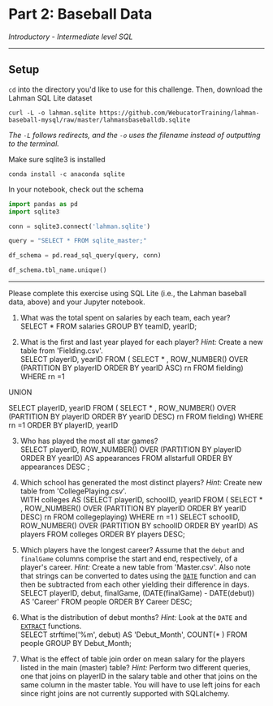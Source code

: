 # Part 2: Baseball Data

*Introductory - Intermediate level SQL*

---

## Setup

`cd` into the directory you'd like to use for this challenge. Then, download the Lahman SQL Lite dataset

```
curl -L -o lahman.sqlite https://github.com/WebucatorTraining/lahman-baseball-mysql/raw/master/lahmansbaseballdb.sqlite
```

*The `-L` follows redirects, and the `-o` uses the filename instead of outputting to the terminal.*

Make sure sqlite3 is installed

```
conda install -c anaconda sqlite
```

In your notebook, check out the schema

```python
import pandas as pd
import sqlite3

conn = sqlite3.connect('lahman.sqlite')

query = "SELECT * FROM sqlite_master;"

df_schema = pd.read_sql_query(query, conn)

df_schema.tbl_name.unique()
```

---

Please complete this exercise using SQL Lite (i.e., the Lahman baseball data, above) and your Jupyter notebook.

1. What was the total spent on salaries by each team, each year?  
SELECT * FROM salaries GROUP BY teamID, yearID;

2. What is the first and last year played for each player? *Hint:* Create a new table from 'Fielding.csv'.  
SELECT playerID, yearID
FROM (
SELECT * , ROW_NUMBER()
OVER (PARTITION BY playerID ORDER BY yearID ASC) rn
FROM fielding)
WHERE rn =1

UNION

SELECT playerID, yearID
FROM (
SELECT * , ROW_NUMBER()
OVER (PARTITION BY playerID ORDER BY yearID DESC) rn
FROM fielding)
WHERE rn =1
ORDER BY playerID, yearID

3. Who has played the most all star games?  
SELECT playerID, ROW_NUMBER() OVER (PARTITION BY playerID ORDER BY yearID) AS appearances FROM allstarfull ORDER BY appearances DESC ;

4. Which school has generated the most distinct players? *Hint:* Create new table from 'CollegePlaying.csv'.  
WITH colleges AS
(SELECT playerID, schoolID, yearID
FROM (
SELECT * , ROW_NUMBER()
OVER (PARTITION BY playerID ORDER BY yearID DESC) rn
FROM collegeplaying)
WHERE rn =1
)
SELECT schoolID,
ROW_NUMBER() OVER (PARTITION BY schoolID ORDER BY yearID) AS players
FROM colleges
ORDER BY players DESC;

5. Which players have the longest career? Assume that the `debut` and `finalGame` columns comprise the start and end, respectively, of a player's career. *Hint:* Create a new table from 'Master.csv'. Also note that strings can be converted to dates using the [`DATE`](https://wiki.postgresql.org/wiki/Working_with_Dates_and_Times_in_PostgreSQL#WORKING_with_DATETIME.2C_DATE.2C_and_INTERVAL_VALUES) function and can then be subtracted from each other yielding their difference in days.  
SELECT
playerID, debut, finalGame,
(DATE(finalGame) - DATE(debut)) AS 'Career'
FROM people
ORDER BY Career DESC;

6. What is the distribution of debut months? *Hint:* Look at the `DATE` and [`EXTRACT`](https://www.postgresql.org/docs/current/static/functions-datetime.html#FUNCTIONS-DATETIME-EXTRACT) functions.  
SELECT
strftime('%m', debut) AS 'Debut_Month',
COUNT(* )
FROM people
GROUP BY Debut_Month;

7. What is the effect of table join order on mean salary for the players listed in the main (master) table? *Hint:* Perform two different queries, one that joins on playerID in the salary table and other that joins on the same column in the master table. You will have to use left joins for each since right joins are not currently supported with SQLalchemy.  

